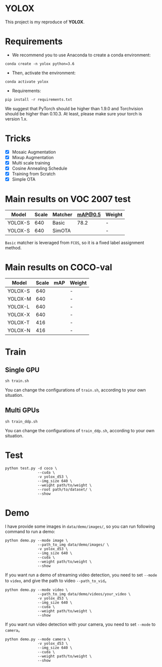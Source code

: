 # YOLOX
This project is my reproduce of **YOLOX**.

# Requirements
- We recommend you to use Anaconda to create a conda environment:
```Shell
conda create -n yolox python=3.6
```

- Then, activate the environment:
```Shell
conda activate yolox
```

- Requirements:
```Shell
pip install -r requirements.txt 
```

We suggest that PyTorch should be higher than 1.9.0 and Torchvision should be higher than 0.10.3. 
At least, please make sure your torch is version 1.x.

# Tricks
- [x] Mosaic Augmentation
- [x] Mixup Augmentation
- [x] Multi scale training
- [x] Cosine Annealing Schedule
- [x] Training from Scratch
- [x] Simple OTA

# Main results on VOC 2007 test

| Model                 |  Scale   |   Matcher   |   mAP@0.5   | Weight |
|-----------------------|----------|-------------|-------------|--------|
| YOLOX-S               |  640     |    Basic    |     78.2    |    -   |
| YOLOX-S               |  640     |   SimOTA    |     |    -   |

`Basic` matcher is leveraged from `FCOS`, so it is a fixed label assignment method.

# Main results on COCO-val

| Model                 |  Scale   |   mAP   | Weight |
|-----------------------|----------|---------|--------|
| YOLOX-S               |  640     |         |    -   |
| YOLOX-M               |  640     |         |    -   |
| YOLOX-L               |  640     |         |    -   |
| YOLOX-X               |  640     |         |    -   |
| YOLOX-T               |  416     |         |    -   |
| YOLOX-N               |  416     |         |    -   |

# Train
## Single GPU
```Shell
sh train.sh
```

You can change the configurations of `train.sh`, according to your own situation.

## Multi GPUs
```Shell
sh train_ddp.sh
```

You can change the configurations of `train_ddp.sh`, according to your own situation.

# Test
```Shell
python test.py -d coco \
               --cuda \
               -v yolox_d53 \
               --img_size 640 \
               --weight path/to/weight \
               --root path/to/dataset/ \
               --show
```

# Demo
I have provide some images in `data/demo/images/`, so you can run following command to run a demo:

```Shell
python demo.py --mode image \
               --path_to_img data/demo/images/ \
               -v yolox_d53 \
               --img_size 640 \
               --cuda \
               --weight path/to/weight \
               --show
```

If you want run a demo of streaming video detection, you need to set `--mode` to `video`, and give the path to video `--path_to_vid`。

```Shell
python demo.py --mode video \
               --path_to_img data/demo/videos/your_video \
               -v yolox_d53 \
               --img_size 640 \
               --cuda \
               --weight path/to/weight \
               --show
```

If you want run video detection with your camera, you need to set `--mode` to `camera`。

```Shell
python demo.py --mode camera \
               -v yolox_d53 \
               --img_size 640 \
               --cuda \
               --weight path/to/weight \
               --show
```
